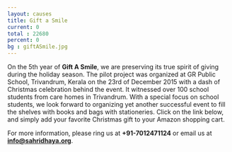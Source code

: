 ```yaml
---
layout: causes
title: Gift a Smile
current: 0
total : 22680
percent: 0
bg : giftASmile.jpg
---
```

On the 5th year of **Gift A Smile**, we are preserving its true spirit of giving during the holiday season. The pilot project was organized at GR Public School, Trivandrum, Kerala on the 23rd of December 2015 with a dash of Christmas celebration behind the event. It witnessed over 100 school students from care homes in Trivandrum. With a special focus on school students, we look forward to organizing yet another successful event to fill the shelves with books and bags with stationeries. Click on the link below, and simply add your favorite Christmas gift to your Amazon shopping cart.

For more information, please ring us at **+91-7012471124** or email us at [**info@sahridhaya.org**](mailto:info@sahridhaya.org).
